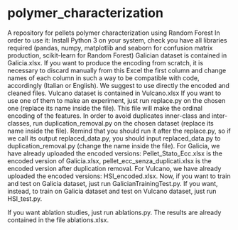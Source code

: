 # polymer_characterization
A repository for pellets polymer characterization using Random Forest
In order to use it:
Install Python 3 on your system, check you have all libraries required (pandas, numpy, matplotlib and seaborn for confusion matrix production, scikit-learn for Random Forest)
Galician dataset is contained in Galicia.xlsx. If you want to produce the encoding from scratch, it is necessary to discard manually from this Excel the first column and change names of each column in such a way to be compatible with code, accordingly (Italian or English). We suggest to use directly the encoded and cleaned files.
Vulcano dataset is contained in Vulcano.xlsx
If you want to use one of them to make an experiment, just run replace.py on the chosen one (replace its name inside the file). This file will make the ordinal encoding of the features.
In order to avoid duplicates inner-class and inter-classes, run duplication_removal.py on the chosen dataset (replace its name inside the file). Remind that you should run it after the replace.py, so if we call its output replaced_data.py, you should input replaced_data.py to duplication_removal.py (change the name inside the file).
For Galicia, we have already uploaded the encoded versions: Pellet_Stato_Ecc.xlsx is the encoded version of Galicia.xlsx, pellet_ecc_senza_duplicati.xlsx is the encoded version after duplication removal.
For Vulcano, we have already uploaded the encoded versions: HSI_encoded.xlsx.
Now, if you want to train and test on Galicia dataset, just run GalicianTrainingTest.py.
If you want, instead, to train on Galicia dataset and test on Vulcano dataset, just run HSI_test.py.

If you want ablation studies, just run ablations.py. The results are already contained in the file ablations.xlsx.

